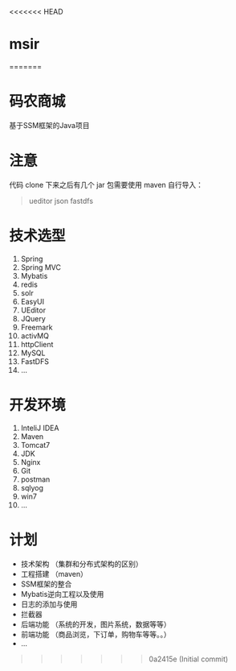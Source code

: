 <<<<<<< HEAD
# msir
=======
# 码农商城
基于SSM框架的Java项目



# 注意

代码 clone 下来之后有几个 jar 包需要使用 maven 自行导入：

> ueditor
> json
> fastdfs

# 技术选型

1. Spring
2. Spring MVC
3. Mybatis
4. redis
5. solr
6. EasyUI
7. UEditor
8. JQuery
9. Freemark
10. activMQ
11. httpClient
12. MySQL
13. FastDFS
14. ...

# 开发环境

1. InteliJ IDEA
2. Maven
3. Tomcat7
4. JDK
5. Nginx
6. Git
7. postman
8. sqlyog
9. win7
10. ...


# 计划

- 技术架构 （集群和分布式架构的区别）
- 工程搭建 （maven）
- SSM框架的整合
- Mybatis逆向工程以及使用
- 日志的添加与使用
- 拦截器
- 后端功能 （系统的开发，图片系统，数据等等）
- 前端功能 （商品浏览，下订单，购物车等等。。）
- ...





>>>>>>> 0a2415e (Initial commit)
